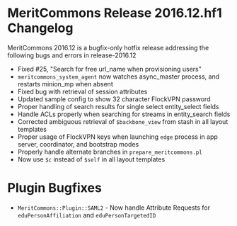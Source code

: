 MeritCommons Release 2016.12.hf1 Changelog
=======================================

MeritCommons 2016.12 is a bugfix-only hotfix release addressing the following bugs and errors in release-2016.12

* Fixed #25, "Search for free url_name when provisioning users"
* `meritcommons_system_agent` now watches async_master process, and restarts minion_mp when absent
* Fixed bug with retrieval of session attributes
* Updated sample config to show 32 character FlockVPN password
* Proper handling of search results for single select entity_select fields
* Handle ACLs properly when searching for streams in entity_search fields
* Corrected ambiguous retrieval of `$backbone_view` from stash in all layout templates
* Proper usage of FlockVPN keys when launching `edge` process in app server, coordinator, and bootstrap modes
* Properly handle alternate branches in `prepare_meritcommons.pl`
* Now use `$c` instead of `$self` in all layout templates

# Plugin Bugfixes

* `MeritCommons::Plugin::SAML2` - Now handle Attribute Requests for `eduPersonAffiliation` and `eduPersonTargetedID`